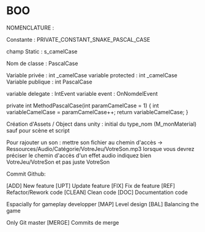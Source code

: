 # BOO
NOMENCLATURE :

Constante : PRIVATE_CONSTANT_SNAKE_PASCAL_CASE

champ Static : s_camelCase

Nom de classe : PascalCase

Variable privée : int _camelCase
variable protected : int _camelCase
Variable publique : int PascalCase

variable delegate : IntEvent
variable event : OnNomdelEvent

private int MethodPascalCase(int paramCamelCase = 1)
    {
        int variableCamelCase = paramCamelCase++;
        return variableCamelCase;
    }

Création d'Assets / Object dans unity : initial du type_nom (M_monMaterial) sauf pour scène et script

Pour rajouter un son :
mettre son fichier au chemin d'accès -> Ressources/Audio/Catégorie/VotreJeu/VotreSon.mp3
lorsque vous devrez préciser le chemin d'accès d'un effet audio indiquez bien VotreJeu/VotreSon et pas juste VotreSon

Commit Github:

[ADD] New feature
[UPT] Update feature
[FIX] Fix de feature
[REF] Refactor/Rework code
[CLEAN] Clean code
[DOC] Documentation code

Espacially for gameplay developper
[MAP] Level design
[BAL] Balancing the game

Only Git master
[MERGE] Commits de merge

